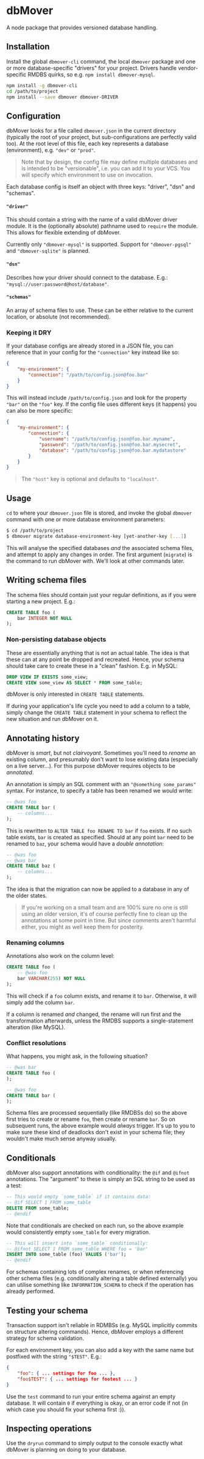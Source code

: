 # dbMover

A node package that provides versioned database handling.

## Installation
Install the global `dbmover-cli` command, the local `dbmover` package and one or
more database-specific "drivers" for your project. Drivers handle
vendor-specific RMDBS quirks, so e.g. `npm install dbmover-mysql`.

```bash
npm install -g dbmover-cli
cd /path/to/project
npm install --save dbmover dbmover-DRIVER
```

## Configuration
dbMover looks for a file called `dbmover.json` in the current directory
(typically the root of your project, but sub-configurations are perfectly valid
too). At the root level of this file, each key represents a database
(environment), e.g. `"dev"` or `"prod"`.

> Note that by design, the config file may define multiple databases and is
> intended to be "versionable", i.e. you can add it to your VCS. You will
> specify which environment to use on invocation.

Each database config is itself an object with three keys: "driver", "dsn" and
"schemas".

#### `"driver"`
This should contain a string with the name of a valid dbMover driver module. It
is the (optionally absolute) pathname used to `require` the module. This allows
for flexible extending of dbMover.

Currently only `"dbmover-mysql"` is supported. Support for `"dbmover-pgsql"`
and `"dbmover-sqlite"` is planned.

#### `"dsn"`
Describes how your driver should connect to the database. E.g.:
`"mysql://user:password@host/database"`.

#### `"schemas"`
An array of schema files to use. These can be either relative to the current
location, or absolute (not recommended).

### Keeping it DRY
If your database configs are already stored in a JSON file, you can reference
that in your config for the `"connection"` key instead like so:

```json
{
    "my-environment": {
        "connection": "/path/to/config.json@foo.bar"
    }
}
```

This will instead include `/path/to/config.json` and look for the property
`"bar"` on the `"foo"` key. If the config file uses different keys (it happens)
you can also be more specific:

```json
{
    "my-environment": {
        "connection": {
            "username": "/path/to/config.json@foo.bar.myname",
            "password": "/path/to/config.json@foo.bar.mysecret",
            "database": "/path/to/config.json@foo.bar.mydatastore"
        }
    }
}
```

> The `"host"` key is optional and defaults to `"localhost"`.

## Usage
`cd` to where your `dbmover.json` file is stored, and invoke the global
`dbmover` command with one or more database environment parameters:

```bash
$ cd /path/to/project
$ dbmover migrate database-environment-key [yet-another-key [...]]
```

This will analyse the specified databases _and_ the associated schema files, and
attempt to apply any changes in order. The first argument (`migrate`) is the
command to run dbMover with. We'll look at other commands later.

## Writing schema files
The schema files should contain just your regular definitions, as if you were
starting a new project. E.g.:

```sql
CREATE TABLE foo (
    bar INTEGER NOT NULL
);
```

### Non-persisting database objects
These are essentially anything that is not an actual table. The idea is that
these can at any point be dropped and recreated. Hence, your schema should take
care to create these in a "clean" fashion. E.g. in MySQL:

```sql
DROP VIEW IF EXISTS some_view;
CREATE VIEW some_view AS SELECT * FROM some_table;
```

dbMover is only interested in `CREATE TABLE` statements.

If during your application's life cycle you need to add a column to a table,
simply change the `CREATE TABLE` statement in your schema to reflect the new
situation and run dbMover on it.

## Annotating history
dbMover is _smart_, but not _clairvoyant_. Sometimes you'll need to _rename_ an
existing column, and presumably don't want to lose existing data (especially on
a live server...). For this purpose dbMover requires objects to be _annotated_.

An annotation is simply an SQL comment with an `"@something some_params"`
syntax. For instance, to specify a table has been renamed we would write:

```sql
-- @was foo
CREATE TABLE bar (
    -- columns...
);
```

This is rewritten to `ALTER TABLE foo RENAME TO bar` if `foo` exists. If no such
table exists, `bar` is created as specified. Should at any point `bar` need to
be renamed to `baz`, your schema would have a _double annotation_:

```sql
-- @was foo
-- @was bar
CREATE TABLE baz (
    -- columns...
);
```

The idea is that the migration can now be applied to a database in any of the
older states.

> If you're working on a small team and are 100% sure no one is still using an
> older version, it's of course perfectly fine to clean up the annotations at
> some point in time. But since comments aren't harmful either, you might as
> well keep them for posterity.

### Renaming columns
Annotations also work on the column level:

```sql
CREATE TABLE foo (
    -- @was foo
    bar VARCHAR(255) NOT NULL
);
```

This will check if a `foo` column exists, and rename it to `bar`. Otherwise, it
will simply add the column `bar`.

If a column is renamed _and_ changed, the rename will run first and the
transformation afterwards, unless the RMDBS supports a single-statement
alteration (like MySQL).

### Conflict resolutions
What happens, you might ask, in the following situation?

```sql
-- @was bar
CREATE TABLE foo (
);

-- @was foo
CREATE TABLE bar (
);
```

Schema files are processed sequentially (like RMDBSs do) so the above first
tries to create or rename `foo`, then create or rename `bar`. So on subsequent
runs, the above example would _always_ trigger. It's up to you to make sure
these kind of deadlocks don't exist in your schema file; they wouldn't make
much sense anyway usually.

## Conditionals
dbMover also support annotations with conditionality: the `@if` and `@ifnot`
annotations. The "argument" to these is simply an SQL string to be used as a
test:

```sql
-- This would empty `some_table` if it contains data:
-- @if SELECT 1 FROM some_table
DELETE FROM some_table;
-- @endif
```

Note that conditionals are checked on each run, so the above example would
consistently empty `some_table` for every migration.

```sql
-- This will insert into `some_table` conditionally:
-- @ifnot SELECT 1 FROM some_table WHERE foo = 'bar'
INSERT INTO some_table (foo) VALUES ('bar');
-- @endif
```

For schemas containing lots of complex renames, or when referencing other schema
files (e.g. conditionally altering a table defined externally) you can utilise
something like `INFORMATION_SCHEMA` to check if the operation has already
performed.

## Testing your schema
Transaction support isn't reliable in RDMBSs (e.g. MySQL implicitly commits on
structure altering commands). Hence, dbMover employs a different strategy for
schema validation.

For each environment key, you can also add a key with the same name but
postfixed with the string `"$TEST"`. E.g.:

```json
{
    "foo": { ... settings for foo ... },
    "foo$TEST": { ... settings for footest ... }
}
```


Use the `test` command to run your entire schema against an empty database. It
will contain `0` if everything is okay, or an error code if not (in which case
you should fix your schema first :)).

## Inspecting operations
Use the `dryrun` command to simply output to the console exactly what dbMover is
planning on doing to your database.

